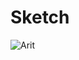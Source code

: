 # Sketch

![Arit](https://user-images.githubusercontent.com/77547655/126833344-4c2fa742-e66b-4c15-b4f7-832ebac1d4dd.png)
